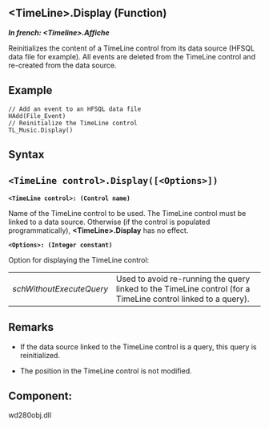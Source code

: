 


## &lt;TimeLine&gt;.Display (Function)

***In french: &lt;Timeline&gt;.Affiche***



<a name="XUse"></a>
<a name="Use"></a>
<a name="description"></a>
Reinitializes the content of a TimeLine control from its data source (HFSQL data file for example). All events are deleted from the TimeLine control and re-created from the data source.
<a name="Example1"></a>
<a name="sample_code"></a>

## Example


```wl
// Add an event to an HFSQL data file
HAdd(File_Event)
// Reinitialize the TimeLine control
TL_Music.Display()
```

<a name="XSYNTAX"></a>

## Syntax
<a name="SYNTAX1"></a>

`<TimeLine control>.Display([<Options>])`
---

**`<TimeLine control>: (Control name)`**

Name of the TimeLine control to be used. The TimeLine control must be linked to a data source. Otherwise (if the control is populated programmatically), **&lt;TimeLine&gt;.Display** has no effect.

**`<Options>: (Integer constant)`**

Option for displaying the TimeLine control:


|   |   |
| --- | --- |
| *schWithoutExecuteQuery* | Used to avoid re-running the query linked to the TimeLine control (for a TimeLine control linked to a query). |





<a name="NOTE0"></a>
<a name="NOTE0_1"></a>

## Remarks


- If the data source linked to the TimeLine control is a query, this query is reinitialized. 

- The position in the TimeLine control is not modified.




<a name="XComponent"></a>

## Component:
wd280obj.dll
